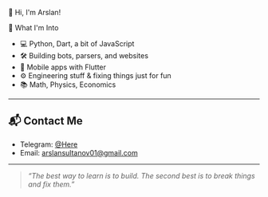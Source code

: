 👋 Hi, I'm Arslan!

🚀 What I'm Into

- 💻 Python, Dart, a bit of JavaScript
- 🛠 Building bots, parsers, and websites
- 📱 Mobile apps with Flutter
- ⚙️ Engineering stuff & fixing things just for fun
- 📚 Math, Physics, Economics


---

## 📬 Contact Me

- Telegram: [@Here](https://t.me/NoUsernameYeet)
- Email: arslansultanov01@gmail.com

---

> *“The best way to learn is to build. The second best is to break things and fix them.”*
